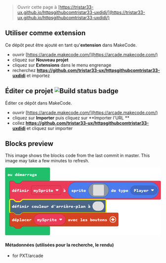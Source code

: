 


> Ouvrir cette page à [https://tristar33-ux.github.io/httpsgithubcomtristar33-uxdidi/](https://tristar33-ux.github.io/httpsgithubcomtristar33-uxdidi/)

## Utiliser comme extension

Ce dépôt peut être ajouté en tant qu'**extension** dans MakeCode.

* ouvrir [https://arcade.makecode.com/](https://arcade.makecode.com/)
* cliquez sur **Nouveau projet**
* cliquez sur **Extensions** dans le menu engrenage
* recherchez **https://github.com/tristar33-ux/httpsgithubcomtristar33-uxdidi** et importez

## Éditer ce projet ![Build status badge](https://github.com/tristar33-ux/httpsgithubcomtristar33-uxdidi/workflows/MakeCode/badge.svg)

Éditer ce dépôt dans MakeCode.

* ouvrir [https://arcade.makecode.com/](https://arcade.makecode.com/)
* cliquez sur **Importer** puis cliquez sur **Importer l'URL **
* collez **https://github.com/tristar33-ux/httpsgithubcomtristar33-uxdidi** et cliquez sur importer

## Blocks preview

This image shows the blocks code from the last commit in master.
This image may take a few minutes to refresh.

![A rendered view of the blocks](https://github.com/tristar33-ux/httpsgithubcomtristar33-uxdidi/raw/master/.github/makecode/blocks.png)

#### Métadonnées (utilisées pour la recherche, le rendu)

* for PXT/arcade
<script src="https://makecode.com/gh-pages-embed.js"></script><script>makeCodeRender("{{ site.makecode.home_url }}", "{{ site.github.owner_name }}/{{ site.github.repository_name }}");</script>
